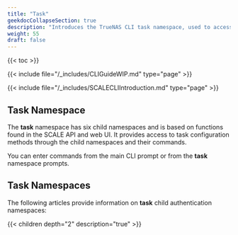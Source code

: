 ```yaml
---
title: "Task"
geekdocCollapseSection: true
description: "Introduces the TrueNAS CLI task namespace, used to access child namespaces and commands including cloud_sync, cron_job, replication, rsync, smart_test, and snapshot." 
weight: 55
draft: false
---
```


{{< toc >}}


{{< include file="/_includes/CLIGuideWIP.md" type="page" >}}

{{< include file="/_includes/SCALECLIIntroduction.md" type="page" >}}

## Task Namespace

The **task** namespace has six child namespaces and is based on functions found in the SCALE API and web UI. 
It provides access to task configuration methods through the child namespaces and their commands.

You can enter commands from the main CLI prompt or from the **task** namespace prompts.

## Task Namespaces
The following articles provide information on **task** child authentication namespaces:

{{< children depth="2" description="true" >}}
